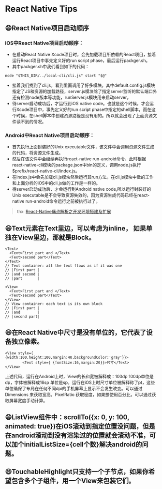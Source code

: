 # React Native Tips


## :smile:React Native项目启动顺序

### iOS中React Native项目启动顺序：
- 在启动React Native Xcode项目时，会先加载项目所依赖的React项目，接着运行React项目中事先定义好的run script phase，最后运行packger.sh。
- 其中packger.sh中我们看到如下的代码：
```
node "$THIS_DIR/../local-cli/cli.js" start "$@"
```
- 接着我们找到了cli.js，看到里面调用了好多模块。其中default.config.js模块指定了JS和资源的加载路径，server.js模块除了指定server监听的默认端口外还有检测node版本等功能，runServer.js模块用来启动server。
- 待server启动成功后，才运行到iOS native code。也就是这个时候，才会运行Xcode项目中，事先定义好的run script phase中指定的shell脚本，而在这个时候，在shell脚本中创建资源路径是没有用的。所以就会出现了上面资源文件读不到的情况。

### Android中React Native项目启动顺序：
- 首先执行上面封装好的Unix executable文件，该文件中会调用资源文件生成的代码，将资源文件生成。
- 然后在该文件中会继续再执行react-native run-android命令，此时根据react-native-cli模块的package.json中bin的定义，调用node.js执行$prefix/react-native-cli/index.js。
- 在index.js中会先加载cli.js模块然后运行其run方法。在cli.js模块中做的工作和上面分析的iOS中的cli.js做的工作是一样的。
- 待server启动成功后，才会运行到Android native code,所以运行封装好的Unix executable是不会导致资源失效的，因为资源生成代码已经在react-native run-android命令运行之前被执行过了。

> thx: [React-Native痛点解析之开发环境搭建及扩展](http://www.infoq.com/cn/articles/react-native-solution-dev-environment)

## :smile:Text元素在Text里边，可以考虑为inline， 如果单独在View里边，那就是Block。
```
<Text>
  <Text>First part and </Text>
  <Text>second part</Text>
</Text>
// Text container: all the text flows as if it was one
// |First part |
// |and second |
// |part       |

<View>
  <Text>First part and </Text>
  <Text>second part</Text>
</View>
// View container: each text is its own block
// |First part |
// |and        |
// |second part|
```

## :smile:在React Native中尺寸是没有单位的，它代表了设备独立像素。
```
<View style={ {width:100,height:100,margin:40,backgroundColor:'gray'}}>
        <Text style={ {fontSize:16,margin:20}}>尺寸</Text>
</View>
```
上述代码，运行在Android上时，View的长和宽被解释成：100dp 100dp单位是dp，字体被解释成16sp 单位是sp，运行在iOS上时尺寸单位被解释称了pt，这些单位确保了布局在任何不同dpi的手机屏幕上显示不会发生改变。可以通过Dimensions 来获取宽高，PixelRatio 获取密度，如果想使用百分比，可以通过获取屏幕宽度手动计算。

## :smile:ListView组件中：scrollTo({x: 0, y: 100, animated: true})在iOS滚动到指定位置没问题，但是在android滚动到没有渲染过的位置就会滚动不准，可以加个initialListSize={cell个数}解决android的问题。

## :smile:TouchableHighlight只支持一个子节点，如果你希望包含多个子组件，用一个View来包装它们。
